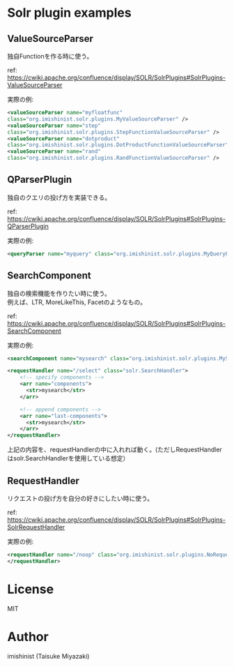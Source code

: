 # Solr plugin examples

## ValueSourceParser

独自Functionを作る時に使う。

ref: https://cwiki.apache.org/confluence/display/SOLR/SolrPlugins#SolrPlugins-ValueSourceParser

実際の例:
```xml:solrconfig.xml
<valueSourceParser name="myfloatfunc"
class="org.imishinist.solr.plugins.MyValueSourceParser" />
<valueSourceParser name="step"
class="org.imishinist.solr.plugins.StepFunctionValueSourceParser" />
<valueSourceParser name="dotproduct"
class="org.imishinist.solr.plugins.DotProductFunctionValueSourceParser" />
<valueSourceParser name="rand"
class="org.imishinist.solr.plugins.RandFunctionValueSourceParser" />
```

## QParserPlugin

独自のクエリの投げ方を実装できる。

ref: https://cwiki.apache.org/confluence/display/SOLR/SolrPlugins#SolrPlugins-QParserPlugin

実際の例:
```xml:solrconfig.xml
<queryParser name="myquery" class="org.imishinist.solr.plugins.MyQueryParserPlugin" />
```

## SearchComponent

独自の検索機能を作りたい時に使う。  
例えば、LTR, MoreLikeThis, Facetのようなもの。

ref: https://cwiki.apache.org/confluence/display/SOLR/SolrPlugins#SolrPlugins-SearchComponent

実際の例:
```xml:solrconfig.xml
<searchComponent name="mysearch" class="org.imishinist.solr.plugins.MySearchComponent" />

<requestHandler name="/select" class="solr.SearchHandler">
    <!-- specify components -->
    <arr name="components">
      <str>mysearch</str>
    </arr>

    <!-- append components -->
    <arr name="last-components">
      <str>mysearch</str>
    </arr>
</requestHandler>
```

上記の内容を、requestHandlerの中に入れれば動く。(ただしRequestHandlerはsolr.SearchHandlerを使用している想定）

## RequestHandler

リクエストの投げ方を自分の好きにしたい時に使う。

ref: https://cwiki.apache.org/confluence/display/SOLR/SolrPlugins#SolrPlugins-SolrRequestHandler

実際の例:
```xml:solrconfig.xml
<requestHandler name="/noop" class="org.imishinist.solr.plugins.NoRequestHandler">
</requestHandler>
```

# License

MIT

# Author

imishinist (Taisuke Miyazaki)
